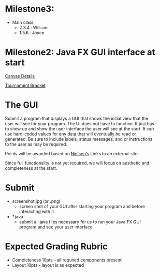 # Milestone3: 
* Main class
  * 2.3.4.: William 
  * 1.5.6.: Joyce

# Milestone2: Java FX GUI interface at start 

[Canvas Details](https://canvas.wisc.edu/courses/91820/assignments/264922)

[Tournament Bracket](https://canvas.wisc.edu/courses/91820/pages/program-design-problem-statement-tournament-bracket)

# The GUI
Submit a program that displays a GUI that shows the initial view that the user will see for your program.
The UI does not have to function.  It just has to show up and show the user interface the user will see at the start.  It can use hard-coded values for any data that will eventually be read or generated.   Be sure to include labels, status messages, and or instructions to the user as may be required.

Points will be awarded based on [Nielsen's](https://www.nngroup.com/articles/ten-usability-heuristics/) Links to an external site.  

Since full functionality is not yet required, we will focus on aesthetic and completeness at the start.

# Submit
* screenshot.jpg (or .png) 
  * screen shot of your GUI after starting your program and before interacting with it
* *.java 
  * submit all java files necessary for us to run your Java FX GUI program and see your user interface

# Expected Grading Rubric
* Completeness 10pts - all required components present
* Layout 10pts - layout is as expected

